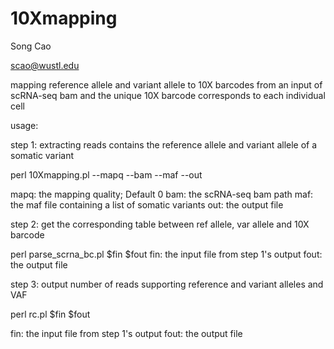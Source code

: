 # 10Xmapping

Song Cao

scao@wustl.edu

mapping reference allele and variant allele to 10X barcodes from an input of scRNA-seq bam and the unique 10X barcode corresponds to each individual cell

usage: 

step 1: extracting reads contains the reference allele and variant allele of a somatic variant

perl 10Xmapping.pl --mapq --bam --maf --out


mapq:  the mapping quality; Default 0
bam: the scRNA-seq bam path
maf: the maf file containing a list of somatic variants
out: the output file

step 2: get the corresponding table between ref allele, var allele and 10X barcode 

perl  parse_scrna_bc.pl $fin $fout
fin: the input file from step 1's output
fout: the output file

step 3: output number of reads supporting reference and variant alleles and VAF

perl rc.pl $fin $fout

fin: the input file from step 1's output
fout: the output file

